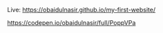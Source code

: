 Live: https://obaidulnasir.github.io/my-first-website/


https://codepen.io/obaidulnasir/full/PoppVPa
